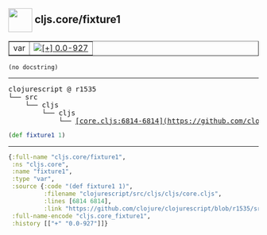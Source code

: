 ## <img width="48px" valign="middle" src="http://i.imgur.com/Hi20huC.png"> cljs.core/fixture1

 <table border="1">
<tr>
<td>var</td>
<td><a href="https://github.com/cljsinfo/api-refs/tree/0.0-927"><img valign="middle" alt="[+] 0.0-927" src="https://img.shields.io/badge/+-0.0--927-lightgrey.svg"></a> </td>
</tr>
</table>

 <samp>
</samp>

```
(no docstring)
```

---

 <pre>
clojurescript @ r1535
└── src
    └── cljs
        └── cljs
            └── <ins>[core.cljs:6814-6814](https://github.com/clojure/clojurescript/blob/r1535/src/cljs/cljs/core.cljs#L6814-L6814)</ins>
</pre>

```clj
(def fixture1 1)
```


---

```clj
{:full-name "cljs.core/fixture1",
 :ns "cljs.core",
 :name "fixture1",
 :type "var",
 :source {:code "(def fixture1 1)",
          :filename "clojurescript/src/cljs/cljs/core.cljs",
          :lines [6814 6814],
          :link "https://github.com/clojure/clojurescript/blob/r1535/src/cljs/cljs/core.cljs#L6814-L6814"},
 :full-name-encode "cljs.core_fixture1",
 :history [["+" "0.0-927"]]}

```
